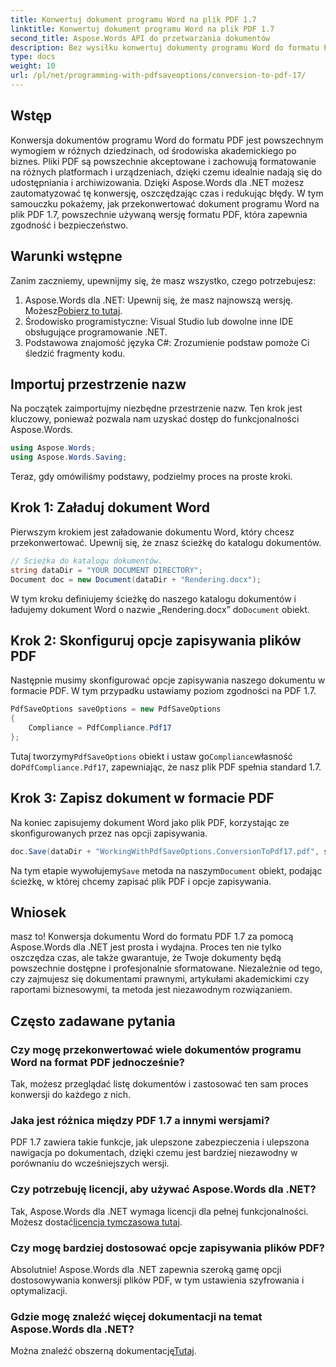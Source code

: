 ```yaml
---
title: Konwertuj dokument programu Word na plik PDF 1.7
linktitle: Konwertuj dokument programu Word na plik PDF 1.7
second_title: Aspose.Words API do przetwarzania dokumentów
description: Bez wysiłku konwertuj dokumenty programu Word do formatu PDF 1.7 za pomocą Aspose.Words dla .NET. Postępuj zgodnie z tym przewodnikiem, aby mieć pewność, że Twoje dokumenty będą powszechnie dostępne i profesjonalnie sformatowane.
type: docs
weight: 10
url: /pl/net/programming-with-pdfsaveoptions/conversion-to-pdf-17/
---
```

## Wstęp

Konwersja dokumentów programu Word do formatu PDF jest powszechnym wymogiem w różnych dziedzinach, od środowiska akademickiego po biznes. Pliki PDF są powszechnie akceptowane i zachowują formatowanie na różnych platformach i urządzeniach, dzięki czemu idealnie nadają się do udostępniania i archiwizowania. Dzięki Aspose.Words dla .NET możesz zautomatyzować tę konwersję, oszczędzając czas i redukując błędy. W tym samouczku pokażemy, jak przekonwertować dokument programu Word na plik PDF 1.7, powszechnie używaną wersję formatu PDF, która zapewnia zgodność i bezpieczeństwo.

## Warunki wstępne

Zanim zaczniemy, upewnijmy się, że masz wszystko, czego potrzebujesz:

1.  Aspose.Words dla .NET: Upewnij się, że masz najnowszą wersję. Możesz[Pobierz to tutaj](https://releases.aspose.com/words/net/).
2. Środowisko programistyczne: Visual Studio lub dowolne inne IDE obsługujące programowanie .NET.
3. Podstawowa znajomość języka C#: Zrozumienie podstaw pomoże Ci śledzić fragmenty kodu.

## Importuj przestrzenie nazw

Na początek zaimportujmy niezbędne przestrzenie nazw. Ten krok jest kluczowy, ponieważ pozwala nam uzyskać dostęp do funkcjonalności Aspose.Words.

```csharp
using Aspose.Words;
using Aspose.Words.Saving;
```

Teraz, gdy omówiliśmy podstawy, podzielmy proces na proste kroki.

## Krok 1: Załaduj dokument Word

Pierwszym krokiem jest załadowanie dokumentu Word, który chcesz przekonwertować. Upewnij się, że znasz ścieżkę do katalogu dokumentów.

```csharp
// Ścieżka do katalogu dokumentów.
string dataDir = "YOUR DOCUMENT DIRECTORY";
Document doc = new Document(dataDir + "Rendering.docx");
```

 W tym kroku definiujemy ścieżkę do naszego katalogu dokumentów i ładujemy dokument Word o nazwie „Rendering.docx” do`Document` obiekt.

## Krok 2: Skonfiguruj opcje zapisywania plików PDF

Następnie musimy skonfigurować opcje zapisywania naszego dokumentu w formacie PDF. W tym przypadku ustawiamy poziom zgodności na PDF 1.7.

```csharp
PdfSaveOptions saveOptions = new PdfSaveOptions
{
    Compliance = PdfCompliance.Pdf17
};
```

 Tutaj tworzymy`PdfSaveOptions` obiekt i ustaw go`Compliance`własność do`PdfCompliance.Pdf17`, zapewniając, że nasz plik PDF spełnia standard 1.7.

## Krok 3: Zapisz dokument w formacie PDF

Na koniec zapisujemy dokument Word jako plik PDF, korzystając ze skonfigurowanych przez nas opcji zapisywania.

```csharp
doc.Save(dataDir + "WorkingWithPdfSaveOptions.ConversionToPdf17.pdf", saveOptions);
```

 Na tym etapie wywołujemy`Save` metoda na naszym`Document` obiekt, podając ścieżkę, w której chcemy zapisać plik PDF i opcje zapisywania.

## Wniosek

masz to! Konwersja dokumentu Word do formatu PDF 1.7 za pomocą Aspose.Words dla .NET jest prosta i wydajna. Proces ten nie tylko oszczędza czas, ale także gwarantuje, że Twoje dokumenty będą powszechnie dostępne i profesjonalnie sformatowane. Niezależnie od tego, czy zajmujesz się dokumentami prawnymi, artykułami akademickimi czy raportami biznesowymi, ta metoda jest niezawodnym rozwiązaniem.

## Często zadawane pytania

### Czy mogę przekonwertować wiele dokumentów programu Word na format PDF jednocześnie?

Tak, możesz przeglądać listę dokumentów i zastosować ten sam proces konwersji do każdego z nich.

### Jaka jest różnica między PDF 1.7 a innymi wersjami?

PDF 1.7 zawiera takie funkcje, jak ulepszone zabezpieczenia i ulepszona nawigacja po dokumentach, dzięki czemu jest bardziej niezawodny w porównaniu do wcześniejszych wersji.

### Czy potrzebuję licencji, aby używać Aspose.Words dla .NET?

 Tak, Aspose.Words dla .NET wymaga licencji dla pełnej funkcjonalności. Możesz dostać[licencja tymczasowa tutaj](https://purchase.aspose.com/temporary-license/).

### Czy mogę bardziej dostosować opcje zapisywania plików PDF?

Absolutnie! Aspose.Words dla .NET zapewnia szeroką gamę opcji dostosowywania konwersji plików PDF, w tym ustawienia szyfrowania i optymalizacji.

### Gdzie mogę znaleźć więcej dokumentacji na temat Aspose.Words dla .NET?

 Można znaleźć obszerną dokumentację[Tutaj](https://reference.aspose.com/words/net/).

